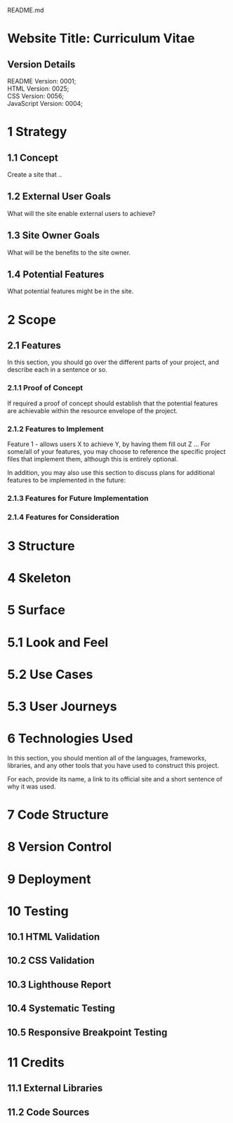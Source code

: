 README.md

# Website Title: Curriculum Vitae

## Version Details
README Version: 0001;  
HTML Version: 0025;  
CSS Version: 0056;  
JavaScript Version: 0004;

# 1 Strategy

## 1.1 Concept

Create a site that ..

## 1.2 External User Goals

What will the site enable external users to achieve?

## 1.3 Site Owner Goals

What will be the benefits to the site owner.

## 1.4 Potential Features

What potential features might be in the site.

# 2 Scope

## 2.1 Features
In this section, you should go over the different parts of your project, and describe each in a sentence or so.

### 2.1.1 Proof of Concept

If required a proof of concept should establish that the potential features are achievable within the resource envelope of the project.

### 2.1.2 Features to Implement
Feature 1 - allows users X to achieve Y, by having them fill out Z
...
For some/all of your features, you may choose to reference the specific project files that implement them, although this is entirely optional.

In addition, you may also use this section to discuss plans for additional features to be implemented in the future:

### 2.1.3 Features for Future Implementation

### 2.1.4 Features for Consideration

# 3 Structure

# 4 Skeleton

# 5 Surface

# 5.1 Look and Feel

# 5.2 Use Cases

# 5.3 User Journeys

# 6 Technologies Used

In this section, you should mention all of the languages, frameworks, libraries, and any other tools that you have used to construct this project. 

For each, provide its name, a link to its official site and a short sentence of why it was used.

# 7 Code Structure

# 8 Version Control

# 9 Deployment

# 10 Testing

## 10.1 HTML Validation

## 10.2 CSS Validation

## 10.3 Lighthouse Report

## 10.4 Systematic Testing

## 10.5 Responsive Breakpoint Testing

# 11 Credits

## 11.1 External Libraries

## 11.2 Code Sources


